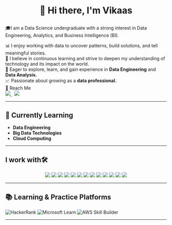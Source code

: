 # <p align="center">👋 Hi there, I'm Vikaas <p>

🎓I am a Data Science undergraduate with a strong interest in Data Engineering, Analytics, and Business Intelligence (BI).

📊 I enjoy working with data to uncover patterns, build solutions, and tell meaningful stories.  
💪 I believe in continuous learning and strive to deepen my understanding of technology and its impact on the world.  
🧠 Eager to explore, learn, and gain experience in **Data Engineering** and **Data Analysis.**  
📈 Passionate about growing as a **data professional.**<br>
🤝 Reach Me<br>
  <a href="http://www.linkedin.com/in/rameshvikaas" target="_blank">
    <img src="https://img.shields.io/badge/LinkedIn-0077B5?style=for-the-badge&logo=linkedin&logoColor=white"/>
  </a>&nbsp;
  <a href="https://mail.google.com/mail/?view=cm&to=rameshvikaas2@gmail.com" target="_blank">
    <img src="https://img.shields.io/badge/Gmail-D14836?style=for-the-badge&logo=gmail&logoColor=white"/>
  </a>

---

## 🌱 Currently Learning  
- **Data Engineering**  
- **Big Data Technologies**  
- **Cloud Computing**

---

## I work with🛠️ 

<p align="center">
  <img src="https://img.shields.io/badge/Python-3776AB?style=for-the-badge&logo=python&logoColor=white"/>
  <img src="https://img.shields.io/badge/Pandas-150458?style=for-the-badge&logo=pandas&logoColor=white"/>
  <img src="https://img.shields.io/badge/NumPy-013243?style=for-the-badge&logo=numpy&logoColor=white"/>
  <img src="https://img.shields.io/badge/Java-007396?style=for-the-badge&logo=openjdk&logoColor=white"/>
  <img src="https://img.shields.io/badge/SQL-336791?style=for-the-badge&logo=postgresql&logoColor=white"/>
  <img src="https://img.shields.io/badge/Power%20BI-F2C811?style=for-the-badge&logo=powerbi&logoColor=black"/>
  <img src="https://img.shields.io/badge/MySQL-4479A1?style=for-the-badge&logo=mysql&logoColor=white"/>
  <img src="https://img.shields.io/badge/MongoDB-47A248?style=for-the-badge&logo=mongodb&logoColor=white"/>
  <img src="https://img.shields.io/badge/Jupyter-F37626?style=for-the-badge&logo=jupyter&logoColor=white"/>
  <img src="https://img.shields.io/badge/VS%20Code-007ACC?style=for-the-badge&logo=visualstudiocode&logoColor=white"/>
  <img src="https://img.shields.io/badge/Git-F05032?style=for-the-badge&logo=git&logoColor=white"/>
  <img src="https://img.shields.io/badge/GitHub-181717?style=for-the-badge&logo=github&logoColor=white"/>
  <img src="https://img.shields.io/badge/Linux-FCC624?style=for-the-badge&logo=linux&logoColor=black"/>
</p>

---
## 📚 Learning & Practice Platforms

![HackerRank](https://img.shields.io/badge/HackerRank-2EC866?style=for-the-badge&logo=hackerrank&logoColor=white)
![Microsoft Learn](https://img.shields.io/badge/Microsoft_Learn-0078D4?style=for-the-badge&logo=microsoft&logoColor=white)
![AWS Skill Builder](https://img.shields.io/badge/AWS_Skill_Builder-FF9900?style=for-the-badge&logo=amazonaws&logoColor=white)

---

